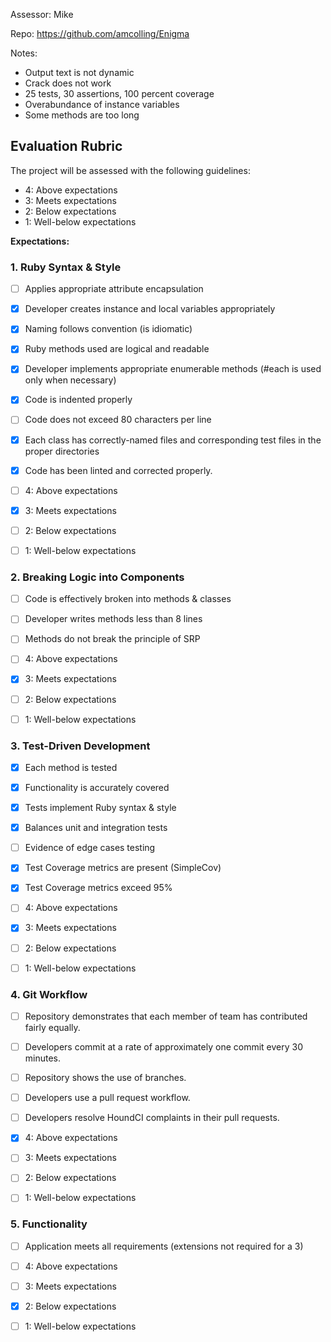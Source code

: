 Assessor: Mike

Repo: https://github.com/amcolling/Enigma

Notes:
* Output text is not dynamic
* Crack does not work
* 25 tests, 30 assertions, 100 percent coverage
* Overabundance of instance variables
* Some methods are too long

## Evaluation Rubric

The project will be assessed with the following guidelines:

* 4: Above expectations
* 3: Meets expectations
* 2: Below expectations
* 1: Well-below expectations

**Expectations:**

### 1. Ruby Syntax & Style

- [ ] Applies appropriate attribute encapsulation  
- [x] Developer creates instance and local variables appropriately
- [x] Naming follows convention (is idiomatic)
- [x] Ruby methods used are logical and readable  
- [x] Developer implements appropriate enumerable methods (#each is used only when necessary)
- [x] Code is indented properly
- [ ] Code does not exceed 80 characters per line
- [x] Each class has correctly-named files and corresponding test files in the proper directories
- [x] Code has been linted and corrected properly.

- [ ] 4: Above expectations
- [x] 3: Meets expectations
- [ ] 2: Below expectations
- [ ] 1: Well-below expectations

### 2. Breaking Logic into Components

- [ ] Code is effectively broken into methods & classes
- [ ] Developer writes methods less than 8 lines
- [ ] Methods do not break the principle of SRP

- [ ] 4: Above expectations
- [x] 3: Meets expectations
- [ ] 2: Below expectations
- [ ] 1: Well-below expectations

### 3. Test-Driven Development

- [x] Each method is tested  
- [x] Functionality is accurately covered
- [x] Tests implement Ruby syntax & style   
- [x] Balances unit and integration tests
- [ ] Evidence of edge cases testing
- [x] Test Coverage metrics are present (SimpleCov)
- [x] Test Coverage metrics exceed 95%

- [ ] 4: Above expectations
- [x] 3: Meets expectations
- [ ] 2: Below expectations
- [ ] 1: Well-below expectations

### 4. Git Workflow

- [ ] Repository demonstrates that each member of team has contributed fairly equally.
- [ ] Developers commit at a rate of approximately one commit every 30 minutes.
- [ ] Repository shows the use of branches.
- [ ] Developers use a pull request workflow.
- [ ] Developers resolve HoundCI complaints in their pull requests.

- [x] 4: Above expectations
- [ ] 3: Meets expectations
- [ ] 2: Below expectations
- [ ] 1: Well-below expectations

### 5. Functionality

- [ ] Application meets all requirements (extensions not required for a 3)

- [ ] 4: Above expectations
- [ ] 3: Meets expectations
- [x] 2: Below expectations
- [ ] 1: Well-below expectations
